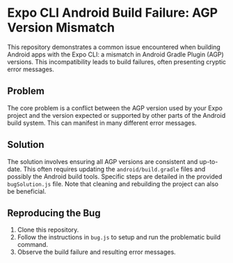 # Expo CLI Android Build Failure: AGP Version Mismatch

This repository demonstrates a common issue encountered when building Android apps with the Expo CLI: a mismatch in Android Gradle Plugin (AGP) versions.  This incompatibility leads to build failures, often presenting cryptic error messages.

## Problem
The core problem is a conflict between the AGP version used by your Expo project and the version expected or supported by other parts of the Android build system.  This can manifest in many different error messages.

## Solution
The solution involves ensuring all AGP versions are consistent and up-to-date.  This often requires updating the `android/build.gradle` files and possibly the Android build tools.  Specific steps are detailed in the provided `bugSolution.js` file.  Note that cleaning and rebuilding the project can also be beneficial.

## Reproducing the Bug
1. Clone this repository.
2. Follow the instructions in `bug.js` to setup and run the problematic build command.
3. Observe the build failure and resulting error messages.